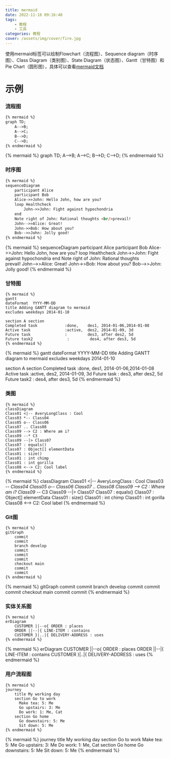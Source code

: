 ```yaml
---
title: mermaid
date: 2022-11-16 09:16:48
tags:
    - 教程
    - 工具
categories: 教程
cover: /assets/img/cover/fire.jpg
---
```


使用mermaid标签可以绘制Flowchart（流程图）、Sequence diagram（时序图）、Class Diagram（类别图）、State Diagram（状态图）、Gantt（甘特图）和Pie Chart（圆形图），具体可以查看[mermaid文档](https://mermaid-js.github.io/mermaid/#/)

# 示例

### 流程图
``` markdown
{% mermaid %}
graph TD;
    A-->B;
    A-->C;
    B-->D;
    C-->D;
{% endmermaid %}
```
{% mermaid %}
graph TD;
    A-->B;
    A-->C;
    B-->D;
    C-->D;
{% endmermaid %}

### 时序图
``` markdown
{% mermaid %}
sequenceDiagram
    participant Alice
    participant Bob
    Alice->>John: Hello John, how are you?
    loop Healthcheck
        John->>John: Fight against hypochondria
    end
    Note right of John: Rational thoughts <br/>prevail!
    John-->>Alice: Great!
    John->>Bob: How about you?
    Bob-->>John: Jolly good!
{% endmermaid %}
```
{% mermaid %}
sequenceDiagram
    participant Alice
    participant Bob
    Alice->>John: Hello John, how are you?
    loop Healthcheck
        John->>John: Fight against hypochondria
    end
    Note right of John: Rational thoughts <br/>prevail!
    John-->>Alice: Great!
    John->>Bob: How about you?
    Bob-->>John: Jolly good!
{% endmermaid %}

### 甘特图
```
{% mermaid %}
gantt
dateFormat  YYYY-MM-DD
title Adding GANTT diagram to mermaid
excludes weekdays 2014-01-10

section A section
Completed task            :done,    des1, 2014-01-06,2014-01-08
Active task               :active,  des2, 2014-01-09, 3d
Future task               :         des3, after des2, 5d
Future task2               :         des4, after des3, 5d
{% endmermaid %}
```
{% mermaid %}
gantt
dateFormat  YYYY-MM-DD
title Adding GANTT diagram to mermaid
excludes weekdays 2014-01-10

section A section
Completed task            :done,    des1, 2014-01-06,2014-01-08
Active task               :active,  des2, 2014-01-09, 3d
Future task               :         des3, after des2, 5d
Future task2               :         des4, after des3, 5d
{% endmermaid %}

### 类图
```
{% mermaid %}
classDiagram
Class01 <|-- AveryLongClass : Cool
Class03 *-- Class04
Class05 o-- Class06
Class07 .. Class08
Class09 --> C2 : Where am i?
Class09 --* C3
Class09 --|> Class07
Class07 : equals()
Class07 : Object[] elementData
Class01 : size()
Class01 : int chimp
Class01 : int gorilla
Class08 <--> C2: Cool label
{% endmermaid %}
```
{% mermaid %}
classDiagram
Class01 <|-- AveryLongClass : Cool
Class03 *-- Class04
Class05 o-- Class06
Class07 .. Class08
Class09 --> C2 : Where am i?
Class09 --* C3
Class09 --|> Class07
Class07 : equals()
Class07 : Object[] elementData
Class01 : size()
Class01 : int chimp
Class01 : int gorilla
Class08 <--> C2: Cool label
{% endmermaid %}

### Git图
```
{% mermaid %}
gitGraph
    commit
    commit
    branch develop
    commit
    commit
    commit
    checkout main
    commit
    commit
{% endmermaid %}
```
{% mermaid %}
gitGraph
    commit
    commit
    branch develop
    commit
    commit
    commit
    checkout main
    commit
    commit
{% endmermaid %}

### 实体关系图
```
{% mermaid %}
erDiagram
    CUSTOMER ||--o{ ORDER : places
    ORDER ||--|{ LINE-ITEM : contains
    CUSTOMER }|..|{ DELIVERY-ADDRESS : uses
{% endmermaid %}
```
{% mermaid %}
erDiagram
    CUSTOMER ||--o{ ORDER : places
    ORDER ||--|{ LINE-ITEM : contains
    CUSTOMER }|..|{ DELIVERY-ADDRESS : uses
{% endmermaid %}

### 用户流程图
```
{% mermaid %}
journey
    title My working day
    section Go to work
      Make tea: 5: Me
      Go upstairs: 3: Me
      Do work: 1: Me, Cat
    section Go home
      Go downstairs: 5: Me
      Sit down: 5: Me
{% endmermaid %}
```
{% mermaid %}
journey
    title My working day
    section Go to work
      Make tea: 5: Me
      Go upstairs: 3: Me
      Do work: 1: Me, Cat
    section Go home
      Go downstairs: 5: Me
      Sit down: 5: Me
{% endmermaid %}